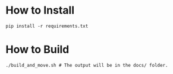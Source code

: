 # How to Install
```
pip install -r requirements.txt
```

# How to Build
```
./build_and_move.sh # The output will be in the docs/ folder.
```
